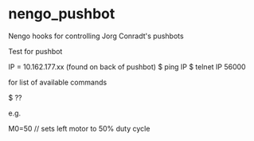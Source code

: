 nengo_pushbot
=============

Nengo hooks for controlling Jorg Conradt's pushbots

Test for pushbot

IP = 10.162.177.xx (found on back of pushbot)
$ ping IP 
$ telnet IP 56000

for list of available commands

$ ?? 

e.g. 

M0=50 // sets left motor to 50% duty cycle 

